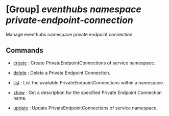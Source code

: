 # [Group] _eventhubs namespace private-endpoint-connection_

Manage eventhubs namespace private endpoint connection.

## Commands

- [create](/Commands/eventhubs/namespace/private-endpoint-connection/_create.md)
: Create PrivateEndpointConnections of service namespace.

- [delete](/Commands/eventhubs/namespace/private-endpoint-connection/_delete.md)
: Delete a Private Endpoint Connection.

- [list](/Commands/eventhubs/namespace/private-endpoint-connection/_list.md)
: List the available PrivateEndpointConnections within a namespace.

- [show](/Commands/eventhubs/namespace/private-endpoint-connection/_show.md)
: Get a description for the specified Private Endpoint Connection name.

- [update](/Commands/eventhubs/namespace/private-endpoint-connection/_update.md)
: Update PrivateEndpointConnections of service namespace.
